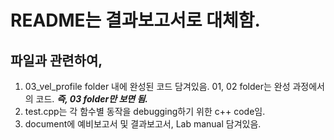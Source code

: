 # README는 결과보고서로 대체함. 
## 파일과 관련하여, 
1. 03_vel_profile folder 내에 완성된 코드 담겨있음. 01, 02 folder는 완성 과정에서의 코드. ___즉, 03 folder만 보면 됨.___
2. test.cpp는 각 함수별 동작을 debugging하기 위한 c++ code임.
3. document에 예비보고서 및 결과보고서, Lab manual 담겨있음. 
